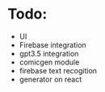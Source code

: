 # Todo:
- UI
- Firebase integration
- gpt3.5 integration
- comicgen module
- firebase text recogition
- generator on react
